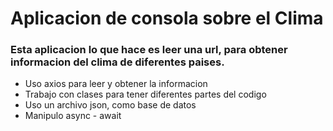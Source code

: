 # Aplicacion de consola sobre el Clima

### Esta aplicacion lo que hace es leer una url, para obtener informacion del clima de diferentes paises.

+ Uso axios para leer y obtener la informacion
+ Trabajo con clases para tener diferentes partes del codigo
+ Uso un archivo json, como base de datos
+ Manipulo async - await